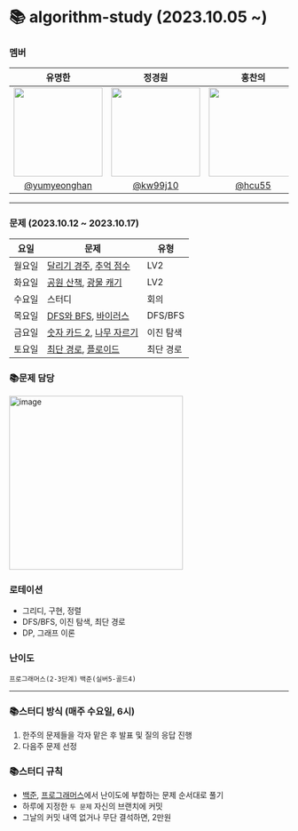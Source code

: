 # 📚 algorithm-study (2023.10.05 ~)
### 멤버
|      유명한       |          정경원         |       홍찬의         |                                                                                                               
| :------------------------------------------------------------------------------: | :---------------------------------------------------------------------------------------------------------------------------------------------------: | :---------------------------------------------------------------------------------------------------------------------------------------------------------------------------------------------------: |
|   <img width="160px" src="https://avatars.githubusercontent.com/u/75025163?v=4.png" />    |            <img width="160px" src="https://avatars.githubusercontent.com/u/103038606?v=4.png" />              |                   <img width="160px" src="https://avatars.githubusercontent.com/u/75023467?v=4.png"/>   |
|   [@yumyeonghan](https://github.com/yumyeonghan)   |  [@kw99j10](https://github.com/kw99j10 )    | [@hcu55](https://github.com/hcu55)  |

<hr>

### 문제 (2023.10.12 ~ 2023.10.17)
| 요일   | 문제         | 유형|
|--------|--------------|----|
| 월요일 | [달리기 경주](https://school.programmers.co.kr/learn/courses/30/lessons/178871), [추억 점수](https://school.programmers.co.kr/learn/courses/30/lessons/176963)   | LV2    |
| 화요일 | [공원 산책](https://school.programmers.co.kr/learn/courses/30/lessons/172928), [광물 캐기](https://school.programmers.co.kr/learn/courses/30/lessons/172927)   | LV2    |
| 수요일 | 스터디   | 회의    |
| 목요일 | [DFS와 BFS](https://www.acmicpc.net/problem/1260), [바이러스](https://www.acmicpc.net/problem/2606)   |  DFS/BFS   |
| 금요일 | [숫자 카드 2](https://www.acmicpc.net/problem/10816), [나무 자르기](https://www.acmicpc.net/problem/2805)   | 이진 탐색   |
| 토요일 | [최단 경로](https://www.acmicpc.net/problem/1753), [플로이드](https://www.acmicpc.net/problem/11404)   | 최단 경로  |



### 📚문제 담당

<img width="313" alt="image" src="https://github.com/k-algorithm-study/algorithm-study/assets/103038606/80170212-4a62-492d-ab64-3e73892e2497">

### 로테이션
- 그리디, 구현, 정렬
- DFS/BFS, 이진 탐색, 최단 경로
- DP, 그래프 이론


### 난이도
`프로그래머스(2-3단계)`
`백준(실버5-골드4)`

<hr>

### 📚스터디 방식 (매주 수요일, 6시)
1. 한주의 문제들을 각자 맡은 후 발표 및 질의 응답 진행
2. 다음주 문제 선정 

### 📚스터디 규칙
- [백준](https://www.acmicpc.net/problem/tags), [프로그래머스](https://school.programmers.co.kr/learn/challenges?order=recent&page=1&levels=2)에서 난이도에 부합하는 문제 순서대로 풀기
- 하루에 지정한 `두 문제` 자신의 브랜치에 커밋
- 그날의 커밋 내역 없거나 무단 결석하면, 2만원
